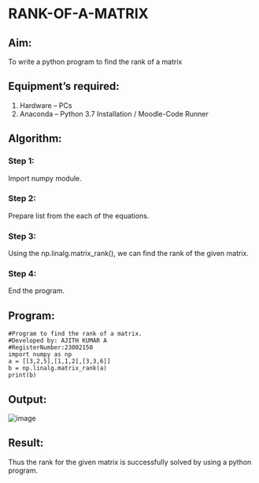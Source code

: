 # RANK-OF-A-MATRIX
## Aim:
To write a python program to find the rank of a matrix
## Equipment’s required:
1. 	Hardware – PCs
2. 	Anaconda – Python 3.7 Installation / Moodle-Code Runner
## Algorithm:
### Step 1: 
Import numpy module.
### Step 2: 
Prepare list from the each of the equations.
### Step 3:
Using the np.linalg.matrix_rank(), we can find the rank of the given matrix.
### Step 4: 
End the program.
## Program:
```
#Program to find the rank of a matrix.
#Developed by: AJITH KUMAR A
#RegisterNumber:23002150
import numpy as np
a = [[3,2,5],[1,1,2],[3,3,6]]
b = np.linalg.matrix_rank(a)
print(b)
```













## Output:
![image](https://github.com/Ajith1413/RANK-OF-A-MATRIX/assets/139842524/5b0ff345-3d08-4dda-a8e9-c267ed147a85)


## Result:
Thus the rank for the given matrix is successfully solved by  using a python program.

